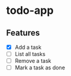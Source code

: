# todo-app

## Features

- [x] Add a task
- [ ] List all tasks
- [ ] Remove a task
- [ ] Mark a task as done
